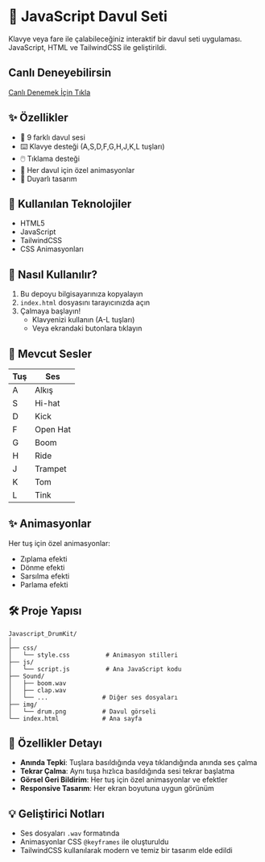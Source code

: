 # 🥁 JavaScript Davul Seti

Klavye veya fare ile çalabileceğiniz interaktif bir davul seti uygulaması. JavaScript, HTML ve TailwindCSS ile geliştirildi.

## Canlı Deneyebilirsin
[Canlı Denemek İçin Tıkla](https://melihcandemir.github.io/Drum_Kit/)

## ✨ Özellikler

- 🎵 9 farklı davul sesi
- ⌨️ Klavye desteği (A,S,D,F,G,H,J,K,L tuşları)
- 🖱️ Tıklama desteği
- 💫 Her davul için özel animasyonlar
- 📱 Duyarlı tasarım

## 🚀 Kullanılan Teknolojiler

- HTML5
- JavaScript
- TailwindCSS
- CSS Animasyonları

## 🎯 Nasıl Kullanılır?

1. Bu depoyu bilgisayarınıza kopyalayın
2. `index.html` dosyasını tarayıcınızda açın
3. Çalmaya başlayın!
   - Klavyenizi kullanın (A-L tuşları)
   - Veya ekrandaki butonlara tıklayın

## 🎹 Mevcut Sesler

| Tuş | Ses      |
|-----|----------|
| A   | Alkış    |
| S   | Hi-hat   |
| D   | Kick     |
| F   | Open Hat |
| G   | Boom     |
| H   | Ride     |
| J   | Trampet  |
| K   | Tom      |
| L   | Tink     |

## ✨ Animasyonlar

Her tuş için özel animasyonlar:
- Zıplama efekti
- Dönme efekti
- Sarsılma efekti
- Parlama efekti

## 🛠️ Proje Yapısı

```
Javascript_DrumKit/
│
├── css/
│   └── style.css          # Animasyon stilleri
├── js/
│   └── script.js          # Ana JavaScript kodu
├── Sound/
│   ├── boom.wav
│   ├── clap.wav
│   └── ...               # Diğer ses dosyaları
├── img/
│   └── drum.png          # Davul görseli
└── index.html            # Ana sayfa
```

## 🎵 Özellikler Detayı

- **Anında Tepki**: Tuşlara basıldığında veya tıklandığında anında ses çalma
- **Tekrar Çalma**: Aynı tuşa hızlıca basıldığında sesi tekrar başlatma
- **Görsel Geri Bildirim**: Her tuş için özel animasyonlar ve efektler
- **Responsive Tasarım**: Her ekran boyutuna uygun görünüm

## 💡 Geliştirici Notları

- Ses dosyaları `.wav` formatında
- Animasyonlar CSS `@keyframes` ile oluşturuldu
- TailwindCSS kullanılarak modern ve temiz bir tasarım elde edildi
